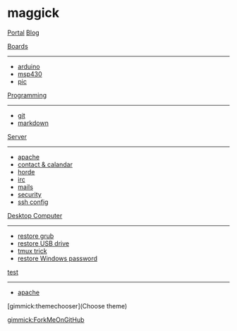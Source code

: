 # maggick

[Portal](www.matthieukeller.com)
[Blog](www.matthieukeller.com/blog)

[Boards]()
  - - - -
  * [arduino](boards/arduino.md)
  * [msp430](boards/msp430.md)
  * [pic](boards/pic.md)

[Programming]()
  - - - -
  * [git](programming/git.md)
  * [markdown](programming/markdown.md)

[Server]()
  - - - -
  * [apache](server/apache.md)
  * [contact & calandar](server/contact_and_calandar.md)
  * [horde](server/horde.md)
  * [irc](server/irc.md)
  * [mails](server/mails.md)
  * [security](server/security.md)
  * [ssh config](server/sshconfig.md)

[Desktop Computer]()
  - - - -
  * [restore grub](desktop/restore_grub.md)
  * [restore USB drive](desktop/restore_usb_key.md)
  * [tmux trick](desktop/tmux_trick.md)
  * [restore Windows password](desktop/lost_windows_password.md)

[test]()
  - - - -
  * [apache](server/apache.md)

[gimmick:themechooser](Choose theme)

[gimmick:ForkMeOnGitHub](https://www.github.com/maggick/maggick.github.io)
